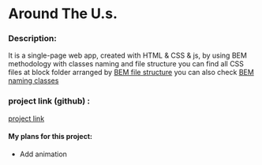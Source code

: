 # Around The U.s.
### Description:
It is a single-page web app, created with HTML & CSS & js, by using BEM methodology with classes naming and file structure you can find all CSS files at block folder arranged by [BEM file structure](https://en.bem.info/methodology/filestructure/#guidelines-for-the-file-structure-of-a-bem-project "BEM file structure")
you can also check [BEM naming classes](https://en.bem.info/methodology/quick-start/ "have quick start")

### project link (github) :
  [ project link](https://mennaesmail.github.io/web_project_4/ "check the project by click")

  #### My plans for this project:
- Add animation